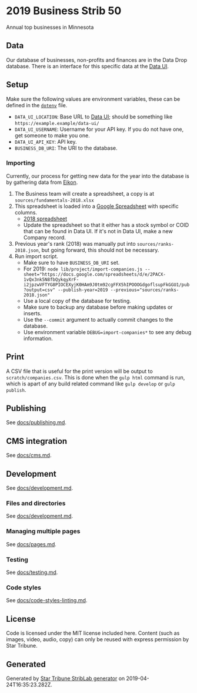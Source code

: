 # 2019 Business Strib 50

Annual top businesses in Minnesota

## Data

Our database of businesses, non-profits and finances are in the Data Drop database. There is an interface for this specific data at the [Data UI](https://github.com/striblab/data-ui).

## Setup

Make sure the following values are environment variables, these can be defined in the [`dotenv`](https://www.npmjs.com/package/dotenv) file.

- `DATA_UI_LOCATION`: Base URL to [Data UI](https://github.com/striblab/data-ui); should be something like `https://example.example/data-ui/`
- `DATA_UI_USERNAME`: Username for your API key. If you do not have one, get someone to make you one.
- `DATA_UI_API_KEY`: API key.
- `BUSINESS_DB_URI`: The URI to the database.

### Importing

Currently, our process for getting new data for the year into the database is by gathering data from [Eikon](https://eikon.thomsonreuters.com/index.html).

1. The Business team will create a spreadsheet, a copy is at `sources/fundamentals-2018.xlsx`
1. This spreadsheet is loaded into a [Google Spreadsheet](https://docs.google.com/spreadsheets/d/1ezMutOIRcqZAvbL8fLXV9mhl0ycMhsa9ClmFChQKAQ8/edit#gid=1925833538) with specific columns.
   - [2018 spreadsheet](https://docs.google.com/spreadsheets/d/1mOjXawmMLyWA0BfmBNdqkpYbg_rNC-UKHW8QQlsFWJk/edit#gid=0)
   - Update the spreadsheet so that it either has a stock symbol or COID that can be found in Data UI. If it's not in Data UI, make a new Company record.
1. Previous year's rank (2018) was manually put into `sources/ranks-2018.json`, but going forward, this should not be necessary.
1. Run import script.
   - Make sure to have `BUSINESS_DB_URI` set.
   - For 2019: `node lib/project/import-companies.js --sheet="https://docs.google.com/spreadsheets/d/e/2PACX-1vQx3nk5N8fbQykqyXrF-i2jpzwVFTYG8PIOCEXyjK0HAm9J0tm92cgFFX5hIPOOOGdgoflsupFkGGU1/pub?output=csv" --publish-year=2019 --previous="sources/ranks-2018.json"`
   - Use a local copy of the database for testing.
   - Make sure to backup any database before making updates or inserts.
   - Use the `--commit` argument to actually commit changes to the database.
   - Use environment variable `DEBUG=import-companies*` to see any debug information.

## Print

A CSV file that is useful for the print version will be output to `scratch/companies.csv`. This is done when the `gulp html` command is run, which is apart of any build related command like `gulp develop` or `gulp publish`.

## Publishing

See [docs/publishing.md](./docs/publishing.md).

## CMS integration

See [docs/cms.md](./docs/cms.md).

## Development

See [docs/development.md](./docs/development.md).

### Files and directories

See [docs/development.md](./docs/files-directories.md).

### Managing multiple pages

See [docs/pages.md](./docs/pages.md).

### Testing

See [docs/testing.md](./docs/testing.md).

### Code styles

See [docs/code-styles-linting.md](./docs/code-styles-linting.md).

## License

Code is licensed under the MIT license included here. Content (such as images, video, audio, copy) can only be reused with express permission by Star Tribune.

## Generated

Generated by [Star Tribune StribLab generator](https://github.com/striblab/generator-striblab) on 2019-04-24T16:35:23.282Z.
